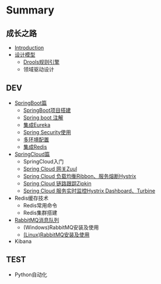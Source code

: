 # Summary

## 成长之路

* [Introduction](README.md)
* [设计模型](xiang-mu-da-jian-he-gui-zhi-yin.md)
  * [Drools规则引擎](droolsgui-ze-yin-qing.md)
  * 领域驱动设计

## DEV

* [SpringBoot篇](springbootpian.md)
  * [SpringBoot项目搭建](xiang-mu-da-jian-he-gui-zhi-yin/springbootxiang-mu-da-jian.md)
  * [Spring boot 注解](Spring-Boot/Spring-boot注解.md)
  * [集成Eureka](xiang-mu-da-jian-he-gui-zhi-yin/ji-cheng-eureka.md)
  * [Spring Security使用](Spring-Boot/spring-security.md)
  * [多环境配置](xiang-mu-da-jian-he-gui-zhi-yin/duo-huan-jing-pei-zhi.md)
  * [集成Redis](xiang-mu-da-jian-he-gui-zhi-yin/ji-cheng-redis.md)
* [SpringCloud篇](xiang-mu-da-jian-he-gui-zhi-yin/springboot+springcloud.md)
  * SpringCloud入门
  * [Spring Cloud 网关Zuul](Spring-Cloud/spring-cloud-wang-guan-zuul.md)
  * [Spring Cloud 负载均衡Ribbon、服务熔断Hystrix](Spring-Cloud/Feign.md)
  * [Spring Cloud 链路跟踪Zipkin](Spring-Cloud/Zipkin.md)
  * [Spring Cloud 服务实时监控Hystrix Dashboard、Turbine](Spring-Cloud/Turbine.md)
* Redis缓存技术
  * Redis常用命令
  * Redis集群搭建
* [RabbitMQ消息队列](rabbitmqxiao-xi-dui-lie.md)
  * \(Windows\)RabbitMQ安装及使用
  * [\(Linux\)RabbitMQ安装及使用](DEV-Service/Linux-Command/linuxxia-an-zhuang-rabbitmq.md)
* Kibana

## TEST

* Python自动化

